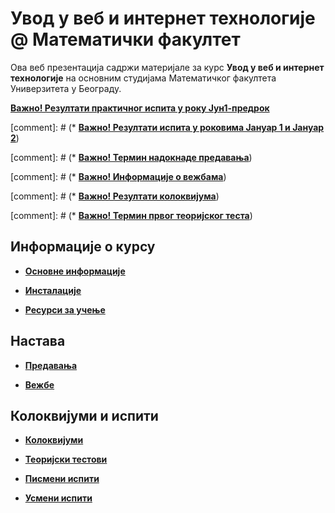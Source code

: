 # Увод у веб и интернет технологије @ Математички факултет

Ова веб презентација садржи материјале за курс **Увод у веб и интернет технологије** на основним студијама Математичког факултета Универзитета у Београду.

**[Важно! Резултати практичног испита у року Јун1-предрок](/pismeni-ispiti/info/README.md)**

[comment]: # (* **[Важно! Резултати испита у роковима Јануар 1 и Јануар 2](/usmeni-ispiti/info/README.md)**)

[comment]: # (* **[Важно! Термин надокнаде предавања](/predavanja/info/README.md)**)

[comment]: # (* **[Важно! Информације о вежбама](/vezbe/info/README.md)**)

[comment]: # (* **[Важно! Резултати колоквијума](/kolokvijumi/info/README.md)**)

[comment]: # (* **[Важно! Термин првог теоријског теста](/usmeni-ispiti/info/README.md)**)

## Информације о курсу

* **[Основне информације](/informacije/README.md)**

* **[Инсталације](/INSTALACIJE.md)**

* **[Ресурси за учење](/RESURSI-ZA-UCENJE.md)**

## Настава

* **[Предавања](/predavanja/README.md)**

* **[Вежбе](/vezbe/README.md)**

## Колоквијуми и испити

* **[Колоквијуми](/kolokvijumi/README.md)**

* **[Теоријски тестови](/teorijski-testovi/README.md)**

* **[Писмени испити](/pismeni-ispiti/README.md)**

* **[Усмени испити](/usmeni-ispiti/README.md)**